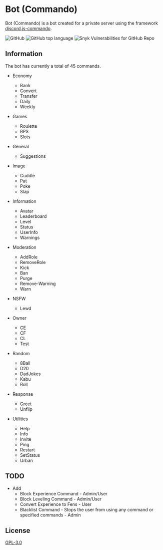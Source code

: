 # Bot (Commando)

Bot (Commando) is a bot created for a private server using the framework [discord.js-commando](https://github.com/discordjs/Commando).

![GitHub](https://img.shields.io/github/license/LordHarkon/bot-commando) ![GitHub top language](https://img.shields.io/github/languages/top/LordHarkon/bot-commando) ![Snyk Vulnerabilities for GitHub Repo](https://img.shields.io/snyk/vulnerabilities/github/LordHarkon/bot-commando)

## Information

The bot has currently a total of 45 commands.

* Economy
  * Bank
  * Convert
  * Transfer
  * Daily
  * Weekly

* Games
  * Roulette
  * RPS
  * Slots

* General
  * Suggestions

* Image
  * Cuddle
  * Pat
  * Poke
  * Slap

* Information
  * Avatar
  * Leaderboard
  * Level
  * Status
  * UserInfo
  * Warnings

* Moderation
  * AddRole
  * RemoveRole
  * Kick
  * Ban
  * Purge
  * Remove-Warning
  * Warn

* NSFW
  * Lewd

* Owner
  * CE
  * CF
  * CL
  * Test

* Random
  * 8Ball
  * D20
  * DadJokes
  * Kabu
  * Roll

* Response
  * Greet
  * Unflip

* Utilities
  * Help
  * Info
  * Invite
  * Ping
  * Restart
  * SetStatus
  * Urban

## TODO
* Add
  * Block Experience Command - Admin/User
  * Block Leveling Command - Admin/User
  * Convert Experience to Fens - User
  * Blacklist Command - Stops the user from using any command or specified commands - Admin

## License

[GPL-3.0](https://choosealicense.com/licenses/gpl-3.0/)
